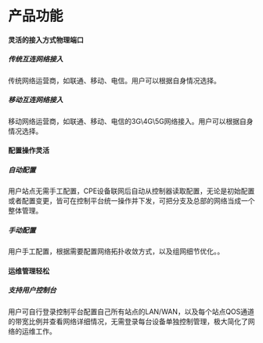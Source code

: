 # 产品功能

#### 灵活的接入方式物理端口
##### 传统互连网络接入
传统网络运营商，如联通、移动、电信。用户可以根据自身情况选择。 
##### 移动互连网络接入
移动网络运营商，如联通、移动、电信的3G\4G\5G网络接入。用户可以根据自身情况选择。

#### 配置操作灵活
##### 自动配置
用户站点无需手工配置，CPE设备联网后自动从控制器读取配置，无论是初始配置或者配置变更，皆可在控制平台统一操作并下发，可把分支及总部的网络当成一个整体管理。
##### 手动配置
用户手工配置，根据需要配置网络拓扑收敛方式，以及组网细节优化。。

#### 运维管理轻松
##### 支持用户控制台
用户可自行登录控制平台配置自己所有站点的LAN/WAN，以及每个站点QOS通道的带宽比例并查看网络详细情况，无需登录每台设备单独控制管理，极大简化了网络的运维工作。
